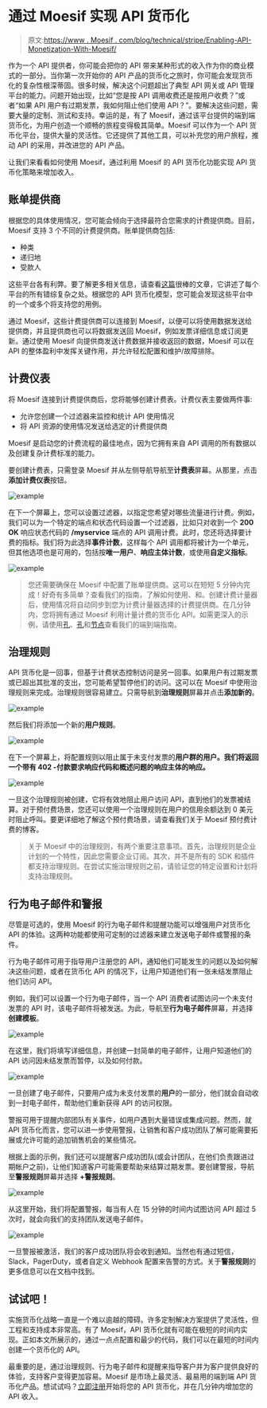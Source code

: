 # 通过 Moesif 实现 API 货币化

> 原文:[https://www . Moesif . com/blog/technical/stripe/Enabling-API-Monetization-With-Moesif/](https://www.moesif.com/blog/technical/stripe/Enabling-API-Monetization-With-Moesif/)

作为一个 API 提供者，你可能会把你的 API 带来某种形式的收入作为你的商业模式的一部分。当你第一次开始你的 API 产品的货币化之旅时，你可能会发现货币化的复杂性根深蒂固。很多时候，解决这个问题超出了典型 API 网关或 API 管理平台的能力。问题开始出现，比如“您是按 API 调用收费还是按用户收费？”或者“如果 API 用户有过期发票，我如何阻止他们使用 API？”。要解决这些问题，需要大量的定制、测试和支持。幸运的是，有了 Moesif，通过该平台提供的端到端货币化，为用户创造一个顺畅的旅程变得极其简单。Moesif 可以作为一个 API 货币化平台，提供大量的灵活性。它还提供了其他工具，可以补充您的用户旅程，推动 API 的采用，并改进您的 API 产品。

让我们来看看如何使用 Moesif，通过利用 Moesif 的 API 货币化功能实现 API 货币化策略来增加收入。

## 账单提供商

根据您的具体使用情况，您可能会倾向于选择最符合您需求的计费提供商。目前，Moesif 支持 3 个不同的计费提供商。账单提供商包括:

*   种类
*   递归地
*   受款人

这些平台各有利弊。要了解更多相关信息，请查看[这篇](https://www.zeni.ai/blog/best-saas-subscription-billing-solution-chargebee-vs-recurly-vs-stripe-billing)很棒的文章，它讲述了每个平台的所有错综复杂之处。根据您的 API 货币化模型，您可能会发现这些平台中的一个或多个将支持您的用例。

通过 Moesif，这些计费提供商可以连接到 Moesif，以便可以将使用数据发送给提供商，并且提供商也可以将数据发送回 Moesif，例如发票详细信息或订阅更新。通过使用 Moesif 向提供商发送计费数据并接收返回的数据，Moesif 可以在 API 的整体盈利中发挥关键作用，并允许轻松配置和维护/故障排除。

## 计费仪表

将 Moesif 连接到计费提供商后，您将能够创建计费表。计费仪表主要做两件事:

*   允许您创建一个过滤器来监控和统计 API 使用情况
*   将 API 资源的使用情况发送给选定的计费提供商

Moesif 是启动您的计费流程的最佳地点，因为它拥有来自 API 调用的所有数据以及创建复杂计费标准的能力。

要创建计费表，只需登录 Moesif 并从左侧导航导航至**计费表**屏幕。从那里，点击**添加计费仪表**按钮。

![example](img/4e67bc38946143e384c0046568ee47ec.png)

在下一个屏幕上，您可以设置过滤器，以指定您希望对哪些流量进行计费。例如，我们可以为一个特定的端点和状态代码设置一个过滤器，比如只对收到一个 **200 OK** 响应状态代码的 **/myservice** 端点的 API 调用计费。此时，您还将选择要计费的指标。我们将为此选择**事件计数**，这样每个 API 调用都将被计为一个单元，但其他选项也是可用的，包括按**唯一用户**、**响应主体计数**，或使用**自定义指标**。

![example](img/e6ec4f7b8b02fb965c3e8d6adbe6a133.png)

> 您还需要确保在 Moesif 中配置了账单提供商。这可以在短短 5 分钟内完成！好奇有多简单？查看我们的指南，了解如何使用、和。创建计费计量器后，使用情况将自动同步到您为计费计量器选择的计费提供商。在几分钟内，您将拥有通过 Moesif 利用计量计费的货币化 API。如需更深入的示例，请使用[孔](https://www.moesif.com/blog/technical/stripe/kong/End-To-End-API-Monetization-With-Kong-Stripe-And-Moesif/?utm_campaign=Int-site&utm_source=blog&utm_medium=body-cta&utm_content=enable-monetization-with-moesif)、[孔](https://www.moesif.com/blog/technical/stripe/tyk/End-To-End-API-Monetization-With-Tyk-Stripe-And-Moesif/?utm_campaign=Int-site&utm_source=blog&utm_medium=body-cta&utm_content=enable-monetization-with-moesif)和[节点](https://www.moesif.com/blog/api-monetization/stripe/End-To-End-API-Monetization-With-NodeJS-Stripe-And-Moesif/?utm_campaign=Int-site&utm_source=blog&utm_medium=body-cta&utm_content=enable-monetization-with-moesif)查看我们的端到端指南。

## 治理规则

API 货币化是一回事，但基于计费状态控制访问是另一回事。如果用户有过期发票或已超出其批准的支出，您可能希望暂停他们的访问。这可以在 Moesif 中使用治理规则来完成。治理规则很容易建立。只需导航到**治理规则**屏幕并点击**添加新的**。

![example](img/0cf11474e2b589747f889e6ab2d20583.png)

然后我们将添加一个新的**用户规则**。

![example](img/019cda5c0d78e55f148fbd66b60f51d7.png)

在下一个屏幕上，将配置规则以阻止属于未支付发票的**用户群的用户。我们将返回一个带有 **402 -付款要求**响应代码和概述问题的响应主体的响应。**

![example](img/cf4a7634716b014960d09fb588a436dd.png)

一旦这个治理规则被创建，它将有效地阻止用户访问 API，直到他们的发票被结算。对于预付费场景，您还可以使用一个治理规则在用户的信用余额达到 0 美元时阻止呼叫。要更详细地了解这个预付费场景，请查看我们关于 Moesif 预付费计费的博客。

> 关于 Moesif 中的治理规则，有两个重要注意事项。首先，治理规则是企业计划的一个特性，因此您需要企业订阅。其次，并不是所有的 SDK 和插件都支持治理规则。在尝试实施治理规则之前，请验证您的特定设置和计划将支持治理规则。

## 行为电子邮件和警报

尽管是可选的，使用 Moesif 的行为电子邮件和提醒功能可以增强用户对货币化 API 的体验。这两种功能都使用可定制的过滤器来建立发送电子邮件或警报的条件。

行为电子邮件可用于指导用户注册您的 API，通知他们可能发生的问题以及如何解决这些问题，或者在货币化 API 的情况下，让用户知道他们有一张未结发票阻止他们访问 API。

例如，我们可以设置一个行为电子邮件，当一个 API 消费者试图访问一个未支付发票的 API 时，该电子邮件将被发送。为此，导航至**行为电子邮件**屏幕，并选择**创建模板**。

![example](img/dc988a06ee17fa60893913af01d9b789.png)

在这里，我们将填写详细信息，并创建一封简单的电子邮件，让用户知道他们的 API 访问因未结发票而暂停，以及如何付款。

![example](img/723bd4cb597cdb0791afb56c59c034d1.png)

一旦创建了电子邮件，只要用户成为未支付发票的**用户**的一部分，他们就会自动收到一封电子邮件，帮助他们重新获得 API 的访问权限。

警报可用于提醒内部团队有关事件，如用户遇到大量错误或集成问题。然而，就 API 货币化而言，您可以进一步使用警报，让销售和客户成功团队了解可能需要拓展或允许可能的追加销售机会的某些情况。

根据上面的示例，我们还可以提醒客户成功团队(或会计团队，在他们负责跟进过期帐户之前)，让他们知道客户可能需要帮助来结算过期发票。要创建警报，导航至**警报规则**屏幕并选择 **+警报规则**。

![example](img/b10e494fbf76b0afefb59277d3d5a7d3.png)

从这里开始，我们将配置警报，每当有人在 15 分钟的时间内试图访问 API 超过 5 次时，就会向我们的支持团队发送电子邮件。

![example](img/a7d67818212606f3533bc52373bbfc4e.png)

一旦警报被激活，我们的客户成功团队将会收到通知。当然也有通过短信，Slack，PagerDuty，或者自定义 Webhook 配置来告警的方式。关于**警报规则**的更多信息可以在文档中找到。

## 试试吧！

实施货币化战略一直是一个难以逾越的障碍。许多定制解决方案提供了灵活性，但工程和支持成本非常高。有了 Moesif，API 货币化就有可能在极短的时间内实现。正如本文所展示的，通过一点点配置和最少的代码，我们可以在最短的时间内创建一个货币化的 API。

最重要的是，通过治理规则、行为电子邮件和提醒来指导客户并为客户提供良好的体验，支持客户变得更加容易。Moesif 是市场上最灵活、最易用的端到端 API 货币化产品。想试试吗？[立即注册](https://www.moesif.com/signup?utm_campaign=Int-site&utm_source=blog&utm_medium=body-cta&utm_content=enable-monetization-with-moesif)开始将您的 API 货币化，并在几分钟内增加您的 API 收入。